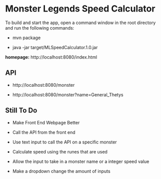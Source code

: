 # Monster Legends Speed Calculator

To build and start the app, open a command window in the root directory and run the following commands:

- mvn package

- java -jar target/MLSpeedCalculator.1.0.jar

**homepage:** http://localhost:8080/index.html

## API ##
- http://localhost:8080/monster

- http://localhost:8080/monster?name=General_Thetys 

## Still To Do ##
- Make Front End Webpage Better

- Call the API from the front end

- Use text input to call the API on a specific monster

- Calculate speed using the runes that are used

- Allow the input to take in a monster name or a integer speed value

- Make a dropdown change the amount of inputs